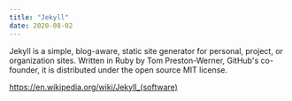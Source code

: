 ```yaml
---
title: "Jekyll"
date: 2020-08-02
---
```


Jekyll is a simple, blog-aware, static site generator for personal, project, or organization sites. Written in Ruby by Tom Preston-Werner, GitHub's co-founder, it is distributed under the open source MIT license.

https://en.wikipedia.org/wiki/Jekyll_(software)
